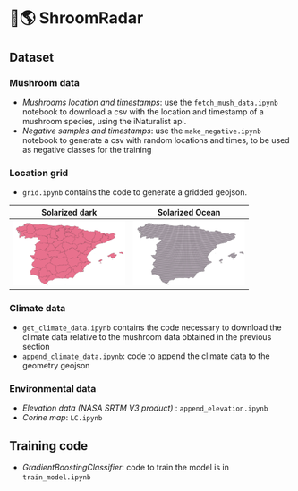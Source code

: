 # 🍄🌎 ShroomRadar


## Dataset

### Mushroom data

- *Mushrooms location and timestamps*: use the `fetch_mush_data.ipynb` notebook to download a csv with the location and timestamp of a mushroom species, using the iNaturalist api. 
- *Negative samples and timestamps*: use the `make_negative.ipynb` notebook to generate a csv with random locations and times, to be used as negative classes for the training

### Location grid

- `grid.ipynb` contains the code to generate a gridded geojson. 

Solarized dark             |  Solarized Ocean
:-------------------------:|:-------------------------:
<img src="assets/map.png" alt="drawing" width="200"/>  |  <img src="assets/grid.png" alt="drawing" width="200"/>



### Climate data

- `get_climate_data.ipynb` contains the code necessary to download the climate data relative to the mushroom data obtained in the previous section
- `append_climate_data.ipynb`: code to append the climate data to the geometry geojson

### Environmental data

- *Elevation data (NASA SRTM V3 product)* : `append_elevation.ipynb`
- *Corine map*: `LC.ipynb` 

## Training code

- *GradientBoostingClassifier*: code to train the model is in `train_model.ipynb`